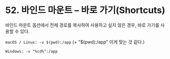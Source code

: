 # 52. 바인드 마운트 – 바로 가기(Shortcuts)

바인드 마운트 옵션에서 전체 경로를 복사하여 사용하고 싶지 않은 경우, 바로 가기를 사용할 수 있다.

`macOS / Linux: -v $(pwd):/app`
(+ "$(pwd):/app" 이게 맞는 것 같다.)

`Windows: -v "%cd%":/app`

